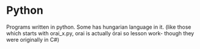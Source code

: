 # Python
Programs written in python. Some has hungarian language in it. (like those which starts with orai_x.py, orai is actually órai so lesson work- though they were originally in C#)
